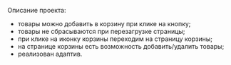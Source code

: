 Описание проекта:
- товары можно добавить в корзину при клике на кнопку;
- товары не сбрасываются при перезагрузке страницы;
- при клике на иконку корзины переходим на страницу корзины;
- на странице корзины есть возможность добавить/удалить товары;
- реализован адаптив.